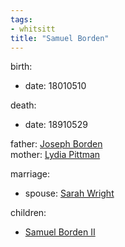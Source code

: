 ```yaml
---
tags:
- whitsitt
title: "Samuel Borden"
---
```


birth:
  - date: 18010510

death:
  - date: 18910529

father: [Joseph Borden](Joseph%20Borden.md)  
mother: [Lydia Pittman](Lydia%20Pittman)

marriage:
  - spouse:  [Sarah Wright](Sarah%20Wright.md)   

children:
  - [Samuel Borden II](Samuel%20Borden%20II.md)